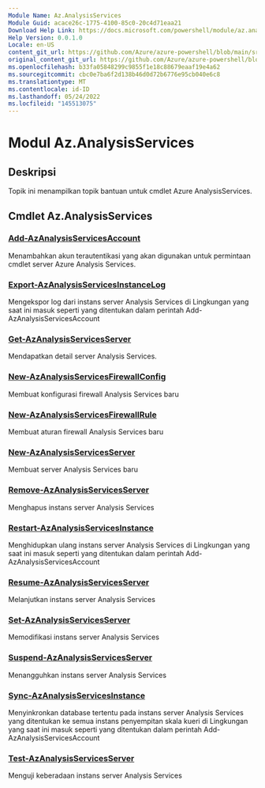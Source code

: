 ```yaml
---
Module Name: Az.AnalysisServices
Module Guid: acace26c-1775-4100-85c0-20c4d71eaa21
Download Help Link: https://docs.microsoft.com/powershell/module/az.analysisservices
Help Version: 0.0.1.0
Locale: en-US
content_git_url: https://github.com/Azure/azure-powershell/blob/main/src/AnalysisServices/AnalysisServices/help/Az.AnalysisServices.md
original_content_git_url: https://github.com/Azure/azure-powershell/blob/main/src/AnalysisServices/AnalysisServices/help/Az.AnalysisServices.md
ms.openlocfilehash: b33fa05848299c9855f1e18c88679eaaf19e4a62
ms.sourcegitcommit: cbc0e7ba6f2d138b46d0d72b6776e95cb040e6c8
ms.translationtype: MT
ms.contentlocale: id-ID
ms.lasthandoff: 05/24/2022
ms.locfileid: "145513075"
---
```

# Modul Az.AnalysisServices
## Deskripsi
Topik ini menampilkan topik bantuan untuk cmdlet Azure AnalysisServices.

## Cmdlet Az.AnalysisServices
### [Add-AzAnalysisServicesAccount](Add-AzAnalysisServicesAccount.md)
Menambahkan akun terautentikasi yang akan digunakan untuk permintaan cmdlet server Azure Analysis Services.

### [Export-AzAnalysisServicesInstanceLog](Export-AzAnalysisServicesInstanceLog.md)
Mengekspor log dari instans server Analysis Services di Lingkungan yang saat ini masuk seperti yang ditentukan dalam perintah Add-AzAnalysisServicesAccount

### [Get-AzAnalysisServicesServer](Get-AzAnalysisServicesServer.md)
Mendapatkan detail server Analysis Services.

### [New-AzAnalysisServicesFirewallConfig](New-AzAnalysisServicesFirewallConfig.md)
Membuat konfigurasi firewall Analysis Services baru 

### [New-AzAnalysisServicesFirewallRule](New-AzAnalysisServicesFirewallRule.md)
Membuat aturan firewall Analysis Services baru

### [New-AzAnalysisServicesServer](New-AzAnalysisServicesServer.md)
Membuat server Analysis Services baru

### [Remove-AzAnalysisServicesServer](Remove-AzAnalysisServicesServer.md)
Menghapus instans server Analysis Services

### [Restart-AzAnalysisServicesInstance](Restart-AzAnalysisServicesInstance.md)
Menghidupkan ulang instans server Analysis Services di Lingkungan yang saat ini masuk seperti yang ditentukan dalam perintah Add-AzAnalysisServicesAccount

### [Resume-AzAnalysisServicesServer](Resume-AzAnalysisServicesServer.md)
Melanjutkan instans server Analysis Services

### [Set-AzAnalysisServicesServer](Set-AzAnalysisServicesServer.md)
Memodifikasi instans server Analysis Services

### [Suspend-AzAnalysisServicesServer](Suspend-AzAnalysisServicesServer.md)
Menangguhkan instans server Analysis Services

### [Sync-AzAnalysisServicesInstance](Sync-AzAnalysisServicesInstance.md)
Menyinkronkan database tertentu pada instans server Analysis Services yang ditentukan ke semua instans penyempitan skala kueri di Lingkungan yang saat ini masuk seperti yang ditentukan dalam perintah Add-AzAnalysisServicesAccount

### [Test-AzAnalysisServicesServer](Test-AzAnalysisServicesServer.md)
Menguji keberadaan instans server Analysis Services

